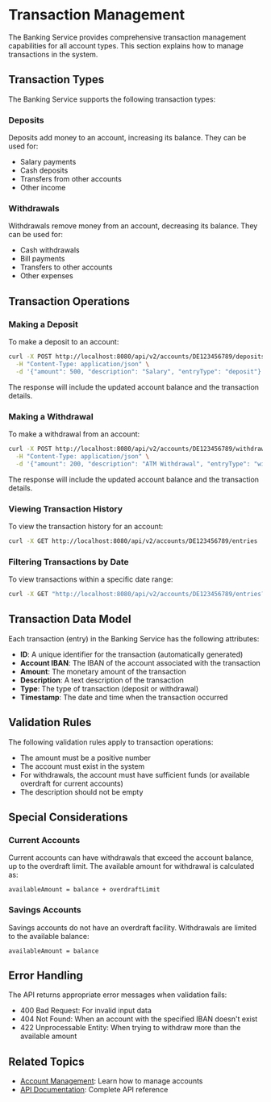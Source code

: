 # Transaction Management

The Banking Service provides comprehensive transaction management capabilities for all account types. This section explains how to manage transactions in the system.

## Transaction Types

The Banking Service supports the following transaction types:

### Deposits

Deposits add money to an account, increasing its balance. They can be used for:

- Salary payments
- Cash deposits
- Transfers from other accounts
- Other income

### Withdrawals

Withdrawals remove money from an account, decreasing its balance. They can be used for:

- Cash withdrawals
- Bill payments
- Transfers to other accounts
- Other expenses

## Transaction Operations

### Making a Deposit

To make a deposit to an account:

```bash
curl -X POST http://localhost:8080/api/v2/accounts/DE123456789/deposits \
  -H "Content-Type: application/json" \
  -d '{"amount": 500, "description": "Salary", "entryType": "deposit"}'
```

The response will include the updated account balance and the transaction details.

### Making a Withdrawal

To make a withdrawal from an account:

```bash
curl -X POST http://localhost:8080/api/v2/accounts/DE123456789/withdrawals \
  -H "Content-Type: application/json" \
  -d '{"amount": 200, "description": "ATM Withdrawal", "entryType": "withdraw"}'
```

The response will include the updated account balance and the transaction details.

### Viewing Transaction History

To view the transaction history for an account:

```bash
curl -X GET http://localhost:8080/api/v2/accounts/DE123456789/entries
```

### Filtering Transactions by Date

To view transactions within a specific date range:

```bash
curl -X GET "http://localhost:8080/api/v2/accounts/DE123456789/entries?from=2023-01-01&to=2023-12-31"
```

## Transaction Data Model

Each transaction (entry) in the Banking Service has the following attributes:

- **ID**: A unique identifier for the transaction (automatically generated)
- **Account IBAN**: The IBAN of the account associated with the transaction
- **Amount**: The monetary amount of the transaction
- **Description**: A text description of the transaction
- **Type**: The type of transaction (deposit or withdrawal)
- **Timestamp**: The date and time when the transaction occurred

## Validation Rules

The following validation rules apply to transaction operations:

- The amount must be a positive number
- The account must exist in the system
- For withdrawals, the account must have sufficient funds (or available overdraft for current accounts)
- The description should not be empty

## Special Considerations

### Current Accounts

Current accounts can have withdrawals that exceed the account balance, up to the overdraft limit. The available amount for withdrawal is calculated as:

```
availableAmount = balance + overdraftLimit
```

### Savings Accounts

Savings accounts do not have an overdraft facility. Withdrawals are limited to the available balance:

```
availableAmount = balance
```

## Error Handling

The API returns appropriate error messages when validation fails:

- 400 Bad Request: For invalid input data
- 404 Not Found: When an account with the specified IBAN doesn't exist
- 422 Unprocessable Entity: When trying to withdraw more than the available amount

## Related Topics

- [Account Management](account-management.md): Learn how to manage accounts
- [API Documentation](api-documentation.md): Complete API reference
